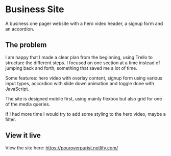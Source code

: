 # Business Site

A business one pager website with a hero video header, a signup form and an accordion.

## The problem

I am happy that I made a clear plan from the beginning, using Trello to structure the different steps. I focused on one section at a time instead of jumping back and forth, something that saved me a lot of time. 

Some features: hero video with overlay content, signup form using various input types, accordion with slide down animation and toggle done with JavaScript.

The site is designed mobile first, using mainly flexbox but also grid for one of the media queries.

If I had more time I would try to add some styling to the hero video, maybe a filter.

## View it live
View the site here: https://pouroverpurist.netlify.com/

